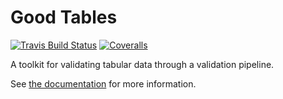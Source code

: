 # Good Tables

[![Travis Build Status](https://travis-ci.org/okfn/goodtables.svg?branch=master)](https://travis-ci.org/okfn/goodtables)
[![Coveralls](http://img.shields.io/coveralls/okfn/goodtables.svg?branch=master)](https://coveralls.io/r/okfn/goodtables?branch=master)

A toolkit for validating tabular data through a validation pipeline.

See [the documentation](http://goodtables.readthedocs.org/en/latest/) for more information.
